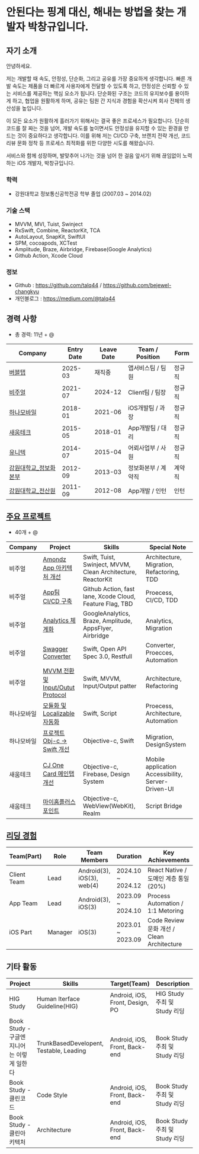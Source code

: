 # 안된다는 핑계 대신, 해내는 방법을 찾는 개발자 박창규입니다.

## 자기 소개

안녕하세요.

저는 개발할 때 속도, 안정성, 단순화, 그리고 공유를 가장 중요하게 생각합니다.
빠른 개발 속도는 제품을 더 빠르게 사용자에게 전달할 수 있도록 하고, 안정성은 신뢰할 수 있는 서비스를 제공하는 핵심 요소가 됩니다. 단순화된 구조는 코드의 유지보수를 용이하게 하고, 협업을 원활하게 하며, 공유는 팀원 간 지식과 경험을 확산시켜 회사 전체의 생산성을 높입니다.

이 모든 요소가 원활하게 흘러가기 위해서는 결국 좋은 프로세스가 필요합니다.
단순히 코드를 잘 짜는 것을 넘어, 개발 속도를 높이면서도 안정성을 유지할 수 있는 환경을 만드는 것이 중요하다고 생각합니다.
이를 위해 저는 CI/CD 구축, 브랜치 전략 개선, 코드 리뷰 문화 정착 등 프로세스 최적화를 위한 다양한 시도를 해왔습니다.

서비스와 함께 성장하며, 발맞추어 나가는 것을 넘어 한 걸음 앞서기 위해 끊임없이 노력하는 iOS 개발자, 박창규입니다.

### 학력
- 강원대학교 정보통신공학전공 학부 졸업 (2007.03 ~ 2014.02)

### 기술 스택

- MVVM, MVI, Tuist, Swinject
- RxSwift, Combine, ReactorKit, TCA
- AutoLayout, SnapKit, SwiftUI
- SPM, cocoapods, XCTest
- Amplitude, Braze, Airbridge, Firebase(Google Analytics)
- Github Action, Xcode Cloud

### 정보
- Github : https://github.com/talq44 / https://github.com/bejewel-changkyu
- 개인블로그 : https://medium.com/@talq44

 
## 경력 사항
- 총 경력: 11년 + @

Company | Entry Date | Leave Date | Team / Position | Form
--------|------------|------------|----------|----------------
[버블탭](https://github.com/talq44/resume_portfolio/blob/main/PORTFOLIO.md#%EB%B9%84%EC%A3%BC%EC%96%BC) | 2025-03    | 재직중    | 앱서비스팀 / 팀원  | 정규직
[비주얼](https://github.com/talq44/resume_portfolio/blob/main/PORTFOLIO.md#%EB%B9%84%EC%A3%BC%EC%96%BC) | 2021-07    | 2024-12    | Client팀 / 팀장  | 정규직
[하나모바일](https://github.com/talq44/resume_portfolio/blob/main/PORTFOLIO.md#하나모바일)    | 2018-01    | 2021-06    | iOS개발팀 / 과장 | 정규직
[새움테크](https://github.com/talq44/resume_portfolio/blob/main/PORTFOLIO.md#새움테크)    | 2015-05    | 2018-01    | App개발팀 / 대리 | 정규직
[유니텍](https://github.com/talq44/resume_portfolio/blob/main/PORTFOLIO.md#유니텍)          | 2014-07    | 2015-04    | 어뢰사업부 / 사원 | 정규직
[강원대학교_정보화본부](https://github.com/talq44/resume_portfolio/blob/main/PORTFOLIO.md#강원대학교-전산원)          | 2012-09    | 2013-03    | 정보화본부 / 계약직 | 계약직
[강원대학교_전산원](https://github.com/talq44/resume_portfolio/blob/main/PORTFOLIO.md#강원대학교-전산원) | 2011-09 | 2012-08 | App개발 / 인턴 | 인턴

## [주요 프로젝트](https://github.com/talq44/resume_portfolio/blob/main/PORTFOLIO.md#%ED%8F%AC%ED%8A%B8%ED%8F%B4%EB%A6%AC%EC%98%A4)
- 40개 + @

Company        | Project                | Skills              | Special Note
---------------|------------------------|---------------------|---------------------
비주얼 | [Amondz App 아키텍처 개선](https://github.com/talq44/resume_portfolio/blob/main/PORTFOLIO.md#%EC%95%84%EB%AA%AC%EC%A6%88-%EC%95%84%ED%82%A4%ED%85%8D%EC%B2%98-%EA%B0%9C%EC%84%A0-tuist-%EC%A0%81%EC%9A%A9-%EB%B0%8F-tma-%EA%B5%AC%EC%A1%B0-%ED%99%95%EB%A6%BD)              | Swift, Tuist, Swinject, MVVM, Clean Architecture, ReactorKit  | Architecture, Migration, Refactoring, TDD
비주얼 | [App팀 CI/CD 구축](https://github.com/talq44/resume_portfolio/blob/main/PORTFOLIO.md#app%ED%8C%80-cicd-%EC%8A%A4%EC%BF%BC%EB%93%9C)                     | Github Action, fast lane, Xcode Cloud, Feature Flag, TBD      | Proecess, CI/CD, TDD
비주얼 | [Analytics 체계화](https://github.com/talq44/resume_portfolio/blob/main/PORTFOLIO.md#analytics-%EB%AA%A8%EB%93%88-%EA%B5%AC%EC%B6%95-%EB%B0%8F-%EC%A0%81%EC%9A%A9)                     | GoogleAnalytics, Braze, Amplitude, AppsFlyer, Airbridge       | Analytics, Migration
비주얼 | [Swagger Converter](https://github.com/talq44/resume_portfolio/blob/main/PORTFOLIO.md#swagger---swift-%ED%8C%8C%EC%9D%BC-%EC%A0%84%ED%99%98-%EC%9E%90%EB%8F%99%ED%99%94)                  | Swift, Open API Spec 3.0, Restfull                            | Converter, Proecces, Automation
비주얼 | [MVVM 전환 및 Input/Outut Protocol](https://github.com/talq44/resume_portfolio/blob/main/PORTFOLIO.md#mvc---mvvm-%EA%B0%9C%EC%84%A0) | Swift, MVVM, Input/Output patter                              | Architecture, Refactoring
하나모바일 | [모듈화 및 Localizable 자동화](https://github.com/talq44/resume_portfolio/blob/main/PORTFOLIO.md#%EC%8B%9C%EC%83%81%EC%8B%9D-%ED%88%AC%ED%91%9C%EC%95%B1)        | Swift, Script                                                 | Proecess, Architecture, Automation
하나모바일 | [프로젝트 Obj-c -> Swift 개선](https://github.com/talq44/resume_portfolio/blob/main/PORTFOLIO.md#%EC%8B%9C%EC%83%81%EC%8B%9D-%ED%88%AC%ED%91%9C%EC%95%B1)       | Objective-c, Swift                                            | Migration, DesignSystem
새움테크 | [CJ One Card 메인탭 개선](https://github.com/talq44/resume_portfolio/blob/main/PORTFOLIO.md#cj-one-card)             | Objective-c, Firebase, Design System                          | Mobile application Accessibility, Server-Driven-UI
새움테크 | [마이홈플러스포인트](https://github.com/talq44/resume_portfolio/blob/main/PORTFOLIO.md#%EB%A7%88%EC%9D%B4%ED%99%88%ED%94%8C%EB%9F%AC%EC%8A%A4%ED%8F%AC%EC%9D%B8%ED%8A%B8)                    | Objective-c, WebView(WebKit), Realm                             | Script Bridge


## [리딩 경험](https://github.com/talq44/resume_portfolio/blob/main/PORTFOLIO.md#%EB%A6%AC%EB%94%A9-%EA%B2%BD%ED%97%98)
Team(Part) | Role        | Team Members              | Duration            | Key Achievements
-----------|------------|----------------------------|---------------------|---------------------
Client Team| Lead       | Android(3), iOS(3), web(4) | 2024.10 ~ 2024.12 | React Native / 도메인 계층 통일(20%)
App Team | Lead        | Android(3), iOS(3)          | 2023.09 ~ 2024.10 | Process Automation / 1:1 Metoring
iOS Part | Manager     | iOS(3)                      | 2023.01 ~ 2023.09 | Code Review 문화 개선 / Clean Architecture


## 기타 활동
Project                     | Skills                       | Target(Team) | Description              
----------------------------|------------------------------|--------------|-----------------------
HIG Study                           | Human Iterface Guideline(HIG)           | Android, iOS, Front, Design, PO | HIG Study 주최 및 Study 리딩
Book Study - 구글엔지니어는 이렇게 일한다  | TrunkBasedDevelopent, Testable, Leading  | Android, iOS, Front, Back-end | Book Study 주최 및 Study 리딩
Book Study - 클린코드                 | Code Style                               | Android, iOS, Front, Back-end | Book Study 주최 및 Study 리딩
Book Study - 클린아키텍처              | Architecture                             | Android, iOS, Front, Back-end | Book Study 주최 및 Study 리딩
